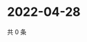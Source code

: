 # 2022-04-28

共 0 条

<!-- BEGIN WEIBO -->
<!-- 最后更新时间 Thu Apr 28 2022 02:24:01 GMT+0800 (China Standard Time) -->

<!-- END WEIBO -->
